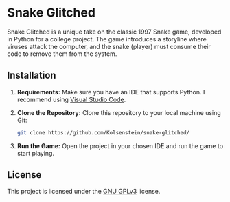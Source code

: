 # Snake Glitched

Snake Glitched is a unique take on the classic 1997 Snake game, developed in Python for a college project. The game introduces a storyline where viruses attack the computer, and the snake (player) must consume their code to remove them from the system.

## Installation

1. **Requirements:** Make sure you have an IDE that supports Python. I recommend using [Visual Studio Code](https://code.visualstudio.com/).

2. **Clone the Repository:** Clone this repository to your local machine using Git:

    ```bash
    git clone https://github.com/Kolsenstein/snake-glitched/
    ```

3. **Run the Game:** Open the project in your chosen IDE and run the game to start playing.

## License

This project is licensed under the [GNU GPLv3](https://choosealicense.com/licenses/gpl-3.0/) license.

